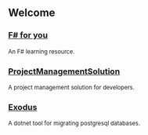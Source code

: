 ## Welcome
### [F# for you](https://github.com/fsharpforyou/fsharpforyou.github.io)
<sub>An F# learning resource.</sub>

### [ProjectManagementSolution](https://github.com/sheridanchris/ProjectManagement)
<sub>A project management solution for developers.</sub>

### [Exodus](https://github.com/sheridanchris/Exodus)
<sub>A dotnet tool for migrating postgresql databases.</sub>
